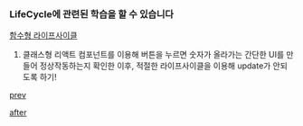 ### LifeCycle에 관련된 학습을 할 수 있습니다

[함수형 라이프사이클](https://guiyomi.tistory.com/21)

1. 클래스형 리액트 컴포넌트를 이용해 버튼을 누르면 숫자가 올라가는 간단한 UI를 만들어 정상작동하는지 확인한 이후, 적절한 라이프사이클을 이용해 update가 안되도록 하기!

[prev](./sample/sample1.gif)

[after](./sample/sample2.gif)
